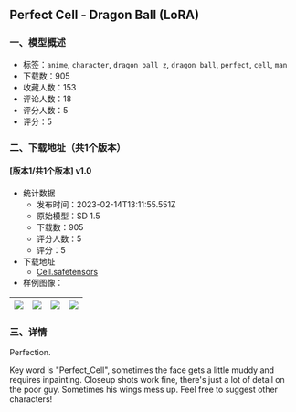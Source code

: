## Perfect Cell - Dragon Ball (LoRA)
### 一、模型概述

- 标签：`anime`, `character`, `dragon ball z`, `dragon ball`, `perfect`, `cell`, `man`
- 下载数：905
- 收藏人数：153
- 评论人数：18
- 评分人数：5
- 评分：5

### 二、下载地址（共1个版本）

#### [版本1/共1个版本] v1.0

- 统计数据
  - 发布时间：2023-02-14T13:11:55.551Z
  - 原始模型：SD 1.5
  - 下载数：905
  - 评分人数：5
  - 评分：5
- 下载地址
  - [Cell.safetensors](https://civitai.com/api/download/models/10345)
- 样例图像：

| <img src="https://image.civitai.com/xG1nkqKTMzGDvpLrqFT7WA/42d6fa05-4115-43e7-e38b-3fa0a1215b00/width=450/100960.jpeg" /> | <img src="https://image.civitai.com/xG1nkqKTMzGDvpLrqFT7WA/f3f78d61-9d52-4674-a7bb-bfbd3c2c4600/width=450/100963.jpeg" /> | <img src="https://image.civitai.com/xG1nkqKTMzGDvpLrqFT7WA/09f3dbe3-404f-4b96-7719-3c4f29ac4500/width=450/100962.jpeg" /> | <img src="https://image.civitai.com/xG1nkqKTMzGDvpLrqFT7WA/d54aa280-126f-4530-95a0-c81fef357c00/width=450/100961.jpeg" /> |
| ---- | ---- | ---- | ---- |


### 三、详情
<p>Perfection.</p><p></p><p>Key word is "Perfect_Cell", sometimes the face gets a little muddy and requires inpainting. Closeup shots work fine, there's just a lot of detail on the poor guy. Sometimes his wings mess up. Feel free to suggest other characters!</p>